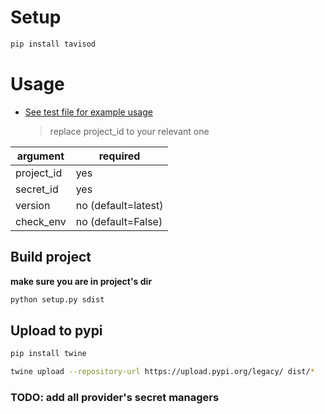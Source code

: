 # Setup

```bash
pip install tavisod
```

# Usage

-   [See test file for example usage](../../tests/test_tavisod.py)
    > replace project_id to your relevant one

| argument   | required            |
| ---------- | ------------------- |
| project_id | yes                 |
| secret_id  | yes                 |
| version    | no (default=latest) |
| check_env  | no (default=False)  |

## Build project

**make sure you are in project's dir**

```bash
python setup.py sdist
```

## Upload to pypi

```bash
pip install twine
```

```bash
twine upload --repository-url https://upload.pypi.org/legacy/ dist/*
```

### TODO: add all provider's secret managers
